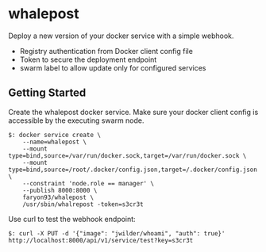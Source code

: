 # whalepost
Deploy a new version of your docker service with a simple webhook.

* Registry authentication from Docker client config file
* Token to secure the deployment endpoint
* swarm label to allow update only for configured services

## Getting Started
Create the whalepost docker service. Make sure your docker client config is accessible by the executing swarm node.

    $: docker service create \
        --name=whalepost \
        --mount type=bind,source=/var/run/docker.sock,target=/var/run/docker.sock \
        --mount type=bind,source=/root/.docker/config.json,target=/.docker/config.json \
        --constraint 'node.role == manager' \
        --publish 8000:8000 \
        faryon93/whalepost \
        /usr/sbin/whalrepost -token=s3cr3t

Use curl to test the webhook endpoint:

    $: curl -X PUT -d '{"image": "jwilder/whoami", "auth": true}' http://localhost:8000/api/v1/service/test?key=s3cr3t
